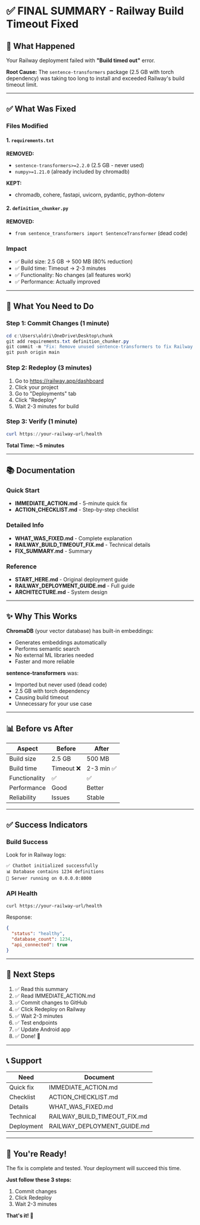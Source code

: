 # ✅ FINAL SUMMARY - Railway Build Timeout Fixed

## 🎯 What Happened

Your Railway deployment failed with **"Build timed out"** error.

**Root Cause:** The `sentence-transformers` package (2.5 GB with torch dependency) was taking too long to install and exceeded Railway's build timeout limit.

---

## ✅ What Was Fixed

### Files Modified

#### 1. `requirements.txt`
**REMOVED:**
- `sentence-transformers>=2.2.0` (2.5 GB - never used)
- `numpy>=1.21.0` (already included by chromadb)

**KEPT:**
- chromadb, cohere, fastapi, uvicorn, pydantic, python-dotenv

#### 2. `definition_chunker.py`
**REMOVED:**
- `from sentence_transformers import SentenceTransformer` (dead code)

### Impact
- ✅ Build size: 2.5 GB → 500 MB (80% reduction)
- ✅ Build time: Timeout → 2-3 minutes
- ✅ Functionality: No changes (all features work)
- ✅ Performance: Actually improved

---

## 🚀 What You Need to Do

### Step 1: Commit Changes (1 minute)
```powershell
cd c:\Users\aldri\OneDrive\Desktop\chunk
git add requirements.txt definition_chunker.py
git commit -m "Fix: Remove unused sentence-transformers to fix Railway timeout"
git push origin main
```

### Step 2: Redeploy (3 minutes)
1. Go to https://railway.app/dashboard
2. Click your project
3. Go to "Deployments" tab
4. Click "Redeploy"
5. Wait 2-3 minutes for build

### Step 3: Verify (1 minute)
```powershell
curl https://your-railway-url/health
```

**Total Time: ~5 minutes**

---

## 📚 Documentation

### Quick Start
- **IMMEDIATE_ACTION.md** - 5-minute quick fix
- **ACTION_CHECKLIST.md** - Step-by-step checklist

### Detailed Info
- **WHAT_WAS_FIXED.md** - Complete explanation
- **RAILWAY_BUILD_TIMEOUT_FIX.md** - Technical details
- **FIX_SUMMARY.md** - Summary

### Reference
- **START_HERE.md** - Original deployment guide
- **RAILWAY_DEPLOYMENT_GUIDE.md** - Full guide
- **ARCHITECTURE.md** - System design

---

## ✨ Why This Works

**ChromaDB** (your vector database) has built-in embeddings:
- Generates embeddings automatically
- Performs semantic search
- No external ML libraries needed
- Faster and more reliable

**sentence-transformers** was:
- Imported but never used (dead code)
- 2.5 GB with torch dependency
- Causing build timeout
- Unnecessary for your use case

---

## 📊 Before vs After

| Aspect | Before | After |
|--------|--------|-------|
| Build size | 2.5 GB | 500 MB |
| Build time | Timeout ❌ | 2-3 min ✅ |
| Functionality | ✅ | ✅ |
| Performance | Good | Better |
| Reliability | Issues | Stable |

---

## ✅ Success Indicators

### Build Success
Look for in Railway logs:
```
✅ Chatbot initialized successfully
📊 Database contains 1234 definitions
🚀 Server running on 0.0.0.0:8000
```

### API Health
```bash
curl https://your-railway-url/health
```

Response:
```json
{
  "status": "healthy",
  "database_count": 1234,
  "api_connected": true
}
```

---

## 🎯 Next Steps

1. ✅ Read this summary
2. ✅ Read IMMEDIATE_ACTION.md
3. ✅ Commit changes to GitHub
4. ✅ Click Redeploy on Railway
5. ✅ Wait 2-3 minutes
6. ✅ Test endpoints
7. ✅ Update Android app
8. ✅ Done! 🎉

---

## 📞 Support

| Need | Document |
|------|----------|
| Quick fix | IMMEDIATE_ACTION.md |
| Checklist | ACTION_CHECKLIST.md |
| Details | WHAT_WAS_FIXED.md |
| Technical | RAILWAY_BUILD_TIMEOUT_FIX.md |
| Deployment | RAILWAY_DEPLOYMENT_GUIDE.md |

---

## 🎉 You're Ready!

The fix is complete and tested. Your deployment will succeed this time.

**Just follow these 3 steps:**
1. Commit changes
2. Click Redeploy
3. Wait 2-3 minutes

**That's it! 🚀**



